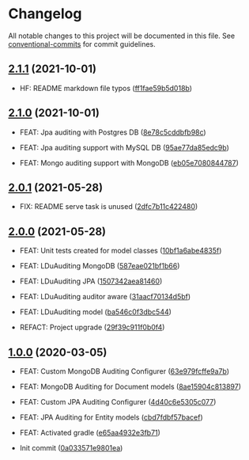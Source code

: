# Changelog

All notable changes to this project will be documented in this file. See [conventional-commits](https://www.conventionalcommits.org/en/v1.0.0/) for commit guidelines.


## [2.1.1](https://github.com/lildutils/ldu-springboot-audit-mysql/releases/tag/2.1.1) (2021-10-01)

- HF: README markdown file typos ([ff1fae59b5d018b](https://github.com/lildutils/ldu-springboot-audit-mysql/commit/ff1fae59b5d018b0cc9d4d7966d45e3da1ce973f))


## [2.1.0](https://github.com/lildutils/ldu-springboot-audit-mysql/releases/tag/2.1.0) (2021-10-01)

- FEAT: Jpa auditing with Postgres DB ([8e78c5cddbfb98c](https://github.com/lildutils/ldu-springboot-audit-mysql/commit/8e78c5cddbfb98c3b7ef97ea689519d5d6ba0ffe))

- FEAT: Jpa auditing support with MySQL DB ([95ae77da85edc9b](https://github.com/lildutils/ldu-springboot-audit-mysql/commit/95ae77da85edc9b6ef7b14e42ca4e66a46c9a921))

- FEAT: Mongo auditing support with MongoDB ([eb05e7080844787](https://github.com/lildutils/ldu-springboot-audit-mysql/commit/eb05e7080844787099bc76e1745dae04828eb38c))


## [2.0.1](https://github.com/lildutils/ldu-springboot-audit-mysql/releases/tag/2.0.1) (2021-05-28)

- FIX: README serve task is unused ([2dfc7b11c422480](https://github.com/lildutils/ldu-springboot-audit-mysql/commit/2dfc7b11c4224806da98437ee37e21e3ee9e6585))


## [2.0.0](https://github.com/lildutils/ldu-springboot-audit-mysql/releases/tag/2.0.0) (2021-05-28)

- FEAT: Unit tests created for model classes ([10bf1a6abe4835f](https://github.com/lildutils/ldu-springboot-audit-mysql/commit/10bf1a6abe4835f26912a8dc53d3d48f00992b5c))

- FEAT: LDuAuditing MongoDB ([587eae021bf1b66](https://github.com/lildutils/ldu-springboot-audit-mysql/commit/587eae021bf1b661500d949c9114e0a42b02125d))

- FEAT: LDuAuditing JPA ([1507342aea81460](https://github.com/lildutils/ldu-springboot-audit-mysql/commit/1507342aea814605d8a996f51059318cbb9626b5))

- FEAT: LDuAuditing auditor aware ([31aacf70134d5bf](https://github.com/lildutils/ldu-springboot-audit-mysql/commit/31aacf70134d5bf901ee8cfc5415f5454cd546db))

- FEAT: LDuAuditing model ([ba546c0f3dbc544](https://github.com/lildutils/ldu-springboot-audit-mysql/commit/ba546c0f3dbc5442482decdacf17d039a403e529))

- REFACT: Project upgrade ([29f39c911f0b0f4](https://github.com/lildutils/ldu-springboot-audit-mysql/commit/29f39c911f0b0f4bf9da07a4fadf7679c39451e5))


## [1.0.0](https://github.com/lildutils/ldu-springboot-audit-mysql/releases/tag/1.0.0) (2020-03-05)

- FEAT: Custom MongoDB Auditing Configurer ([63e979fcffe9a7b](https://github.com/lildutils/ldu-springboot-audit-mysql/commit/63e979fcffe9a7bbc02cd8472974f228334277be))

- FEAT: MongoDB Auditing for Document models ([8ae15904c813897](https://github.com/lildutils/ldu-springboot-audit-mysql/commit/8ae15904c813897fd30f448e08477f6f5a4e36cf))

- FEAT: Custom JPA Auditing Configurer ([4d40c6e5305c077](https://github.com/lildutils/ldu-springboot-audit-mysql/commit/4d40c6e5305c07771ba80bdfed1fe93beecb166b))

- FEAT: JPA Auditing for Entity models ([cbd7fdbf57bacef](https://github.com/lildutils/ldu-springboot-audit-mysql/commit/cbd7fdbf57bacefa24f315115270747fab9b7dc0))

- FEAT: Activated gradle ([e65aa4932e3fb71](https://github.com/lildutils/ldu-springboot-audit-mysql/commit/e65aa4932e3fb717aab6e6591b4c57889ab7c210))

- Init commit ([0a033571e9801ea](https://github.com/lildutils/ldu-springboot-audit-mysql/commit/0a033571e9801ea3a8fd10fa3f67b0cefd360865))


